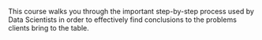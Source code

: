 This course walks you through the important step-by-step process used by Data Scientists in order to effectively find conclusions to the problems clients bring to the table.
